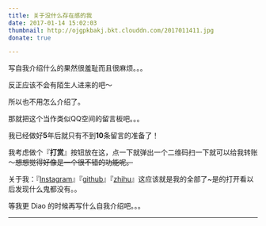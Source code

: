 ```yaml
---
title: 关于没什么存在感的我
date: 2017-01-14 15:02:03
thumbnail: http://ojgpkbakj.bkt.clouddn.com/2017011411.jpg
donate: true

---
```


写自我介绍什么的果然很羞耻而且很麻烦。。。

反正应该不会有陌生人进来的吧～

所以也不用怎么介绍了。

那就把这个当作类似QQ空间的留言板吧。。。

我已经做好**5**年后就只有不到**10**条留言的准备了！

我考虑做个『**打赏**』按钮放在这，点一下就弹出一个二维码扫一下就可以给我转账～~~想想觉得好像是一个很不错的功能呢。~~

关于我：『[Instagram](https://www.instagram.com/snaticx/)』『[github](https://github.com/sNaticY)』『[zhihu](https://www.zhihu.com/people/liu-yan-44-87)』这应该就是我的全部了~是的打开看以后发现什么鬼都没有。。

等我更 Diao 的时候再写什么自我介绍吧。。。

---